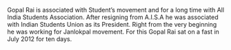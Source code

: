Gopal Rai is associated with Student’s movement and for a long time with All India Students Association. After resigning from A.I.S.A he was associated with Indian Students Union as its President. Right from the very beginning he was working for Janlokpal movement. For this Gopal Rai sat on a fast in July 2012 for ten days.